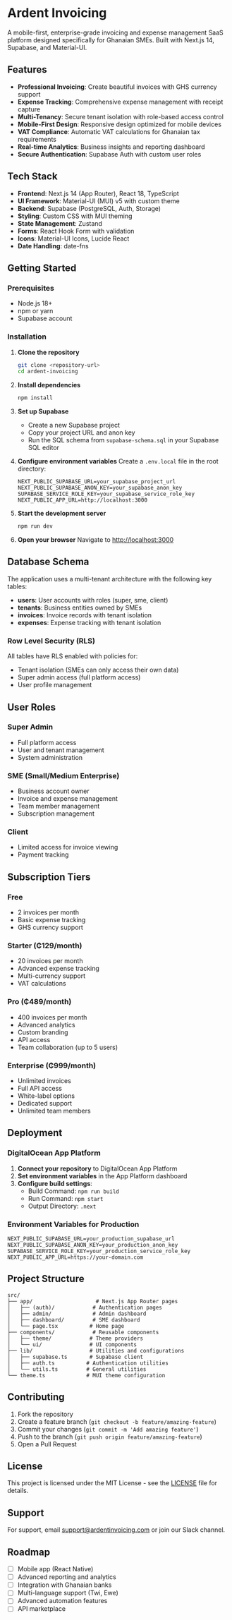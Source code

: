 # Ardent Invoicing

A mobile-first, enterprise-grade invoicing and expense management SaaS platform designed specifically for Ghanaian SMEs. Built with Next.js 14, Supabase, and Material-UI.

## Features

- **Professional Invoicing**: Create beautiful invoices with GHS currency support
- **Expense Tracking**: Comprehensive expense management with receipt capture
- **Multi-Tenancy**: Secure tenant isolation with role-based access control
- **Mobile-First Design**: Responsive design optimized for mobile devices
- **VAT Compliance**: Automatic VAT calculations for Ghanaian tax requirements
- **Real-time Analytics**: Business insights and reporting dashboard
- **Secure Authentication**: Supabase Auth with custom user roles

## Tech Stack

- **Frontend**: Next.js 14 (App Router), React 18, TypeScript
- **UI Framework**: Material-UI (MUI) v5 with custom theme
- **Backend**: Supabase (PostgreSQL, Auth, Storage)
- **Styling**: Custom CSS with MUI theming
- **State Management**: Zustand
- **Forms**: React Hook Form with validation
- **Icons**: Material-UI Icons, Lucide React
- **Date Handling**: date-fns

## Getting Started

### Prerequisites

- Node.js 18+ 
- npm or yarn
- Supabase account

### Installation

1. **Clone the repository**
   ```bash
   git clone <repository-url>
   cd ardent-invoicing
   ```

2. **Install dependencies**
   ```bash
   npm install
   ```

3. **Set up Supabase**
   - Create a new Supabase project
   - Copy your project URL and anon key
   - Run the SQL schema from `supabase-schema.sql` in your Supabase SQL editor

4. **Configure environment variables**
   Create a `.env.local` file in the root directory:
   ```env
   NEXT_PUBLIC_SUPABASE_URL=your_supabase_project_url
   NEXT_PUBLIC_SUPABASE_ANON_KEY=your_supabase_anon_key
   SUPABASE_SERVICE_ROLE_KEY=your_supabase_service_role_key
   NEXT_PUBLIC_APP_URL=http://localhost:3000
   ```

5. **Start the development server**
   ```bash
   npm run dev
   ```

6. **Open your browser**
   Navigate to [http://localhost:3000](http://localhost:3000)

## Database Schema

The application uses a multi-tenant architecture with the following key tables:

- **users**: User accounts with roles (super, sme, client)
- **tenants**: Business entities owned by SMEs
- **invoices**: Invoice records with tenant isolation
- **expenses**: Expense tracking with tenant isolation

### Row Level Security (RLS)

All tables have RLS enabled with policies for:
- Tenant isolation (SMEs can only access their own data)
- Super admin access (full platform access)
- User profile management

## User Roles

### Super Admin
- Full platform access
- User and tenant management
- System administration

### SME (Small/Medium Enterprise)
- Business account owner
- Invoice and expense management
- Team member management
- Subscription management

### Client
- Limited access for invoice viewing
- Payment tracking

## Subscription Tiers

### Free
- 2 invoices per month
- Basic expense tracking
- GHS currency support

### Starter (₵129/month)
- 20 invoices per month
- Advanced expense tracking
- Multi-currency support
- VAT calculations

### Pro (₵489/month)
- 400 invoices per month
- Advanced analytics
- Custom branding
- API access
- Team collaboration (up to 5 users)

### Enterprise (₵999/month)
- Unlimited invoices
- Full API access
- White-label options
- Dedicated support
- Unlimited team members

## Deployment

### DigitalOcean App Platform

1. **Connect your repository** to DigitalOcean App Platform
2. **Set environment variables** in the App Platform dashboard
3. **Configure build settings**:
   - Build Command: `npm run build`
   - Run Command: `npm start`
   - Output Directory: `.next`

### Environment Variables for Production

```env
NEXT_PUBLIC_SUPABASE_URL=your_production_supabase_url
NEXT_PUBLIC_SUPABASE_ANON_KEY=your_production_anon_key
SUPABASE_SERVICE_ROLE_KEY=your_production_service_role_key
NEXT_PUBLIC_APP_URL=https://your-domain.com
```

## Project Structure

```
src/
├── app/                    # Next.js App Router pages
│   ├── (auth)/            # Authentication pages
│   ├── admin/             # Admin dashboard
│   ├── dashboard/         # SME dashboard
│   └── page.tsx          # Home page
├── components/            # Reusable components
│   ├── theme/            # Theme providers
│   └── ui/               # UI components
├── lib/                  # Utilities and configurations
│   ├── supabase.ts       # Supabase client
│   ├── auth.ts          # Authentication utilities
│   └── utils.ts         # General utilities
└── theme.ts             # MUI theme configuration
```

## Contributing

1. Fork the repository
2. Create a feature branch (`git checkout -b feature/amazing-feature`)
3. Commit your changes (`git commit -m 'Add amazing feature'`)
4. Push to the branch (`git push origin feature/amazing-feature`)
5. Open a Pull Request

## License

This project is licensed under the MIT License - see the [LICENSE](LICENSE) file for details.

## Support

For support, email support@ardentinvoicing.com or join our Slack channel.

## Roadmap

- [ ] Mobile app (React Native)
- [ ] Advanced reporting and analytics
- [ ] Integration with Ghanaian banks
- [ ] Multi-language support (Twi, Ewe)
- [ ] Advanced automation features
- [ ] API marketplace
